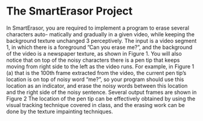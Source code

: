 The SmartErasor Project
====
In SmartErasor, you are required to implement a program to erase several characters auto-
matically and gradually in a given video, while keeping the background texture unchanged 3
perceptively.
The input is a video segment 1, in which there is a foreground ”Can you erase me?”,
and the background of the video is a newspaper texture, as shown in Figure 1. You will also notice that on top of the noisy characters there is a pen tip that keeps moving from right side to the left as the video runs. For example, in Figure 1 (a) that is the 100th frame extracted from the video, the current pen tip’s location is on top of noisy word “me?”, so your program should use this location as an indicator, and erase the noisy words between this location and the right side of the noisy sentence. Several output frames are shown in Figure 2
The location of the pen tip can be effectively obtained by using the visual tracking technique covered in class, and the erasing work can be done by the texture impainting techniques.

